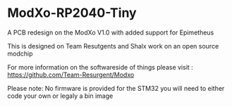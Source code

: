 # ModXo-RP2040-Tiny

A PCB redesign on the ModXo V1.0 with added support for Epimetheus

This is designed on Team Resutgents and Shalx work on an open source modchip

For more information on the softwareside of things please visit : https://github.com/Team-Resurgent/Modxo

Please note: No firmware is provided for the STM32 you will need to either code your own or legaly a bin image
